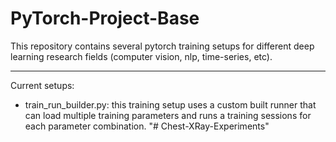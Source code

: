 # PyTorch-Project-Base

This repository contains several pytorch training setups for different deep learning research fields (computer vision, nlp, time-series, etc).

---

Current setups:

* train_run_builder.py: this training setup uses a custom built runner that can load multiple training parameters and runs a training sessions for each parameter combination.
"# Chest-XRay-Experiments" 
